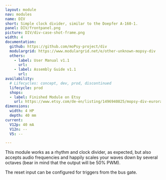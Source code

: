 ```yaml
---
layout: module
nav: modules
name: DIV
short: Simple clock divider, similar to the Doepfer A-160-1.
panel: DIV/frontpanel.png
picture: DIV/div-case-shot-frame.png
width: 4
documentation:
  github: https://github.com/moPsy-project/div
  modulargrid: https://www.modulargrid.net/e/other-unknown-mopsy-div
  others:
    - label: User Manual v1.1
      url:
    - label: Assembly Guide v1.1
      url:
availability:
  # Lifecycles: concept, dev, prod, discontinued
  lifecycle: prod
  shops:
  - label: Finished Module on Etsy
    url: https://www.etsy.com/de-en/listing/1496940825/mopsy-div-eurorack-modul
dimensions:
  width: 4 HP
  depth: 40 mm
current:
  V12p: 40 mA
  V12n: --
  V5: --

---
```

This module works as a rhythm and clock divider, as expected, but also accepts audio frequencies and happily scales your waves down by several octaves (bear in mind that the output will be 50% PWM).

The reset input can be configured for triggers from the bus gate.
